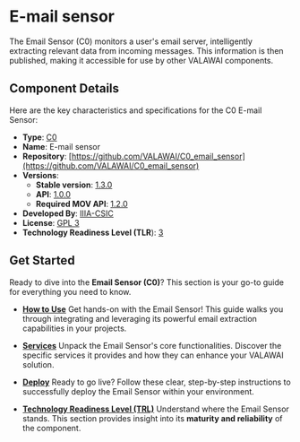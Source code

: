 # E-mail sensor

The Email Sensor (C0) monitors a user's email server, intelligently extracting relevant data 
from incoming messages. This information is then published, making it accessible for use 
by other VALAWAI components.

## Component Details

Here are the key characteristics and specifications for the C0 E-mail Sensor:

 - **Type**: [C0](/docs/components/C0)
 - **Name**: E-mail sensor
 - **Repository**: [https://github.com/VALAWAI/C0_email_sensor](https://github.com/VALAWAI/C0_email_sensor)
 - **Versions**:
   * **Stable version**: [1.3.0](https://github.com/VALAWAI/C0_email_sensor/tree/1.3.0)
   * **API**:  [1.0.0](https://raw.githubusercontent.com/VALAWAI/C0_email_sensor/refs/tags/ASYNCAPI_1.0.0/asyncapi.yaml)
   * **Required MOV API**: [1.2.0 ](https://raw.githubusercontent.com/valawai/MOV/ASYNCAPI_1.2.0/asyncapi.yml)
 - **Developed By**: [IIIA-CSIC](https://www.iiia.csic.es)
 - **License**: [GPL 3](https://github.com/VALAWAI/C0_email_sensor/blob/main/LICENSE)
 - **Technology Readiness Level (TLR**): [3](/docs/components/C0/email_sensor/tlr)

## Get Started

Ready to dive into the **Email Sensor (C0)**? This section is your go-to guide for everything 
you need to know.

* **[How to Use](/docs/components/C0/email_sensor/usage)**
    Get hands-on with the Email Sensor! This guide walks you through integrating and leveraging 
    its powerful email extraction capabilities in your projects.

* **[Services](/docs/components/C0/email_sensor/services)**
    Unpack the Email Sensor's core functionalities. Discover the specific services it provides 
    and how they can enhance your VALAWAI solution.

* **[Deploy](/docs/components/C0/email_sensor/deploy)**
    Ready to go live? Follow these clear, step-by-step instructions to successfully deploy 
    the Email Sensor within your environment.

* **[Technology Readiness Level (TRL)](/docs/components/C0/email_sensor/trl)**
    Understand where the Email Sensor stands. This section provides insight into its 
    **maturity and reliability** of the component.